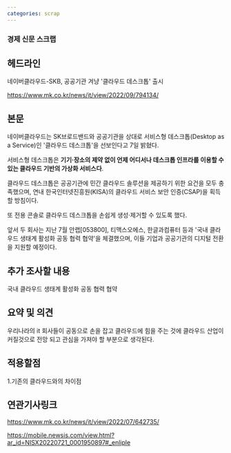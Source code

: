 ```yaml
---
categories: scrap
---
```


### 경제 신문 스크랩


헤드라인
---
네이버클라우드-SKB, 공공기관 겨냥 '클라우드 데스크톱' 출시

https://www.mk.co.kr/news/it/view/2022/09/794134/


본문
---

네이버클라우드는 SK브로드밴드와 공공기관을 상대로 서비스형 데스크톱(Desktop as a Service)인 '클라우드 데스크톱'을 선보인다고 7일 밝혔다.

서비스형 데스크톱은  __기기·장소의 제약 없이 언제 어디서나 데스크톱 인프라를 이용할 수 있는 클라우드 기반의 가상화 서비스다__.

클라우드 데스크톱은 공공기관에 민간 클라우드 솔루션을 제공하기 위한 요건을 모두 충족했으며, 연내 한국인터넷진흥원(KISA)의 클라우드 서비스 보안 인증(CSAP)을 획득할 방침이다.

또 전용 콘솔로 클라우드 데스크톱을 손쉽게 생성·제거할 수 있도록 했다.

앞서 두 회사는 지난 7월 안랩[053800], 티맥스오에스, 한글과컴퓨터 등과 '국내 클라우드 생태계 활성화 공동 협력 협약'을 체결했으며, 이들 기업과 공공기관의 디지털 전환을 지원할 예정이다.

추가 조사할 내용
---

국내 클라우드 생태계 활성화 공동 협력 협약

요약 및 의견
---
우리나라의 it 회사들이 공동으로 손을 잡고 클라우드에 힘을 주는 것에 클라우드 산업이 커질것으로 전망 되고 관심을 가져야 할 부분으로 생각된다.


적용할점
---
1.기존의 클라우드와의 차이점




연관기사링크
---

https://www.mk.co.kr/news/it/view/2022/07/642735/

https://mobile.newsis.com/view.html?ar_id=NISX20220721_0001950897#_enliple